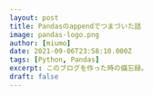 ```yaml
---
layout: post
title: Pandasのappendでつまづいた話
image: pandas-logo.png
author: [miumo]
date: 2021-09-06T23:58:10.000Z
tags: [Python, Pandas]
excerpt: このブログを作った時の備忘録。
draft: false
---
```



